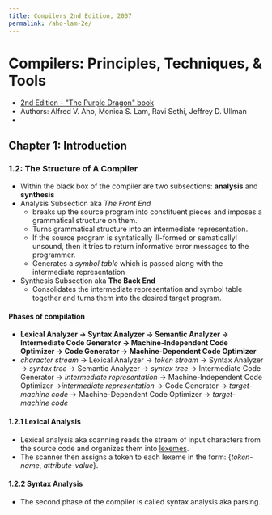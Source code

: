 ```yaml
---
title: Compilers 2nd Edition, 2007
permalink: /aho-lam-2e/
---
```



# Compilers: Principles, Techniques, & Tools
* [2nd Edition - "The Purple Dragon" book](https://en.wikipedia.org/wiki/Compilers:_Principles,_Techniques,_and_Tools)
* Authors: Alfred V. Aho, Monica S. Lam, Ravi Sethi, Jeffrey D. Ullman
* 

## Chapter 1:  Introduction

### 1.2: The Structure of A Compiler
* Within the black box of the compiler are two subsections: **analysis** and **synthesis**
* Analysis Subsection aka *The Front End*
	* breaks up the source program into constituent pieces and imposes a grammatical structure on them. 
	* Turns grammatical structure into an intermediate representation.
	* If the source program is syntatically ill-formed or sematicallyl unsound, then it tries to return informative error messages to the programmer.
	* Generates a *symbol table* which is passed along with the intermediate representation
* Synthesis Subsection aka **The Back End**
	* Consolidates the intermediate representation and symbol table together and turns them into the desired target program.

#### Phases of compilation
* **Lexical Analyzer &#8594; Syntax Analyzer &#8594; Semantic Analyzer &#8594; Intermediate Code Generator &#8594; Machine-Independent Code Optimizer &#8594; Code Generator &#8594; Machine-Dependent Code Optimizer**
*  *character stream* &#8594; Lexical Analyzer &#8594; *token stream* &#8594; Syntax Analyzer &#8594; *syntax tree* &#8594; Semantic Analyzer &#8594; *syntax tree* &#8594; Intermediate Code Generator &#8594; *intermediate representation* &#8594; Machine-Independent Code Optimizer &#8594;*intermediate representation* &#8594;  Code Generator &#8594; *target-machine code* &#8594; Machine-Dependent Code Optimizer &#8594; *target-machine code*

#### 1.2.1 Lexical Analysis
* Lexical analysis aka scanning reads the stream of input characters from the source code and organizes them into [lexemes](https://en.wikipedia.org/wiki/Lexical_analysis#Lexeme).
* The scanner then assigns a token to each lexeme in the form: {*token-name*, *attribute-value*}. 


#### 1.2.2 Syntax Analysis
* The second phase of the compiler is called syntax analysis aka parsing.





